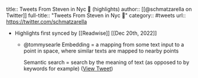 title:: Tweets From Steven in Nyc 🍕 (highlights)
author:: [[@schmatzarella on Twitter]]
full-title:: "Tweets From Steven in Nyc 🍕"
category:: #tweets
url:: https://twitter.com/schmatzarella

- Highlights first synced by [[Readwise]] [[Dec 20th, 2022]]
	- @tommysearle Embedding = a mapping from some text input to a point in space, where similar texts are mapped to nearby points
	  
	  Semantic search = search by the meaning of text (as opposed to by keywords for example) ([View Tweet](https://twitter.com/schmatzarella/status/1604361028162183169))